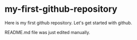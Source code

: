 # my-first-github-repository
Here is my first github repository. Let's get started with github.

README.md file was just edited manually.
